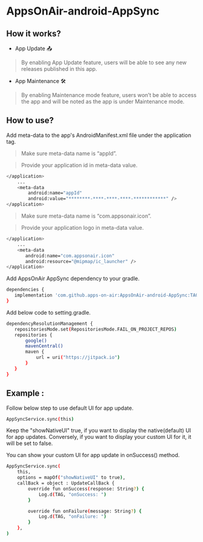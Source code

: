 # AppsOnAir-android-AppSync


## How it works? 

- App Update 📤 
>By enabling App Update feature, users will be able to see  any new releases published in this app.

- App Maintenance 🛠️ 
>By enabling Maintenance mode feature, users won’t be able to access the app and will be noted as the app is under Maintenance mode.


## How to use?

Add meta-data to the app's AndroidManifest.xml file under the application tag.

>Make sure meta-data name is “appId”.

>Provide your application id in meta-data value.


```sh
</application>
    ...
    <meta-data
        android:name="appId"
        android:value="********-****-****-****-************" />
</application>
```

>Make sure meta-data name is “com.appsonair.icon”.

>Provide your application logo in meta-data value.

```sh
</application>
    ...
    <meta-data
       android:name="com.appsonair.icon"
       android:resource="@mipmap/ic_launcher" />
</application>
```

Add AppsOnAir AppSync dependency to your gradle.

```sh
dependencies {
   implementation 'com.github.apps-on-air:AppsOnAir-android-AppSync:TAG'
}
```

Add below code to setting.gradle.

```sh
dependencyResolutionManagement {
   repositoriesMode.set(RepositoriesMode.FAIL_ON_PROJECT_REPOS)
   repositories {
       google()
       mavenCentral()
       maven {
           url = uri("https://jitpack.io")
       }
   }
}
```

## Example :

Follow below step to use default UI for app update.

```sh
AppSyncService.sync(this)
```

Keep the "showNativeUI" true, if you want to display the native(default) UI for app updates. Conversely, if you want to display your custom UI for it, it will be set to false.

You can show your custom UI for app update in onSuccess() method.

```sh
AppSyncService.sync(
    this,
    options = mapOf("showNativeUI" to true),
    callBack = object : UpdateCallBack {
        override fun onSuccess(response: String?) {
            Log.d(TAG, "onSuccess: ")        
        }

        override fun onFailure(message: String?) {
            Log.d(TAG, "onFailure: ")
        }
    },
)
```
